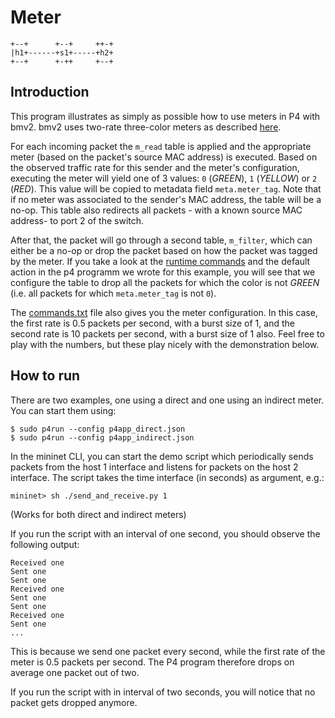 # Meter

```
+--+      +--+     ++-+
|h1+------+s1+-----+h2+
+--+      +-++     +--+

```


## Introduction

This program illustrates as simply as possible how to use meters in P4 with
bmv2. bmv2 uses two-rate three-color meters as described
[here](https://tools.ietf.org/html/rfc2698).

For each incoming packet the `m_read` table is applied and the appropriate
meter (based on the packet's source MAC address) is executed. Based on the
observed traffic rate for this sender and the meter's configuration, executing
the meter will yield one of 3 values: `0` (*GREEN*), `1` (*YELLOW*) or `2`
(*RED*). This value will be copied to metadata field `meta.meter_tag`. Note that
if no meter was associated to the sender's MAC address, the table will be a
no-op. This table also redirects all packets - with a known source MAC address-
to port 2 of the switch.

After that, the packet will go through a second table, `m_filter`, which can
either be a no-op or drop the packet based on how the packet was tagged by the
meter. If you take a look at the [runtime commands](commands.txt) and the
default action in the p4 programm we wrote for this example, you will see that
we configure the table to drop all the packets for which the color is not
*GREEN* (i.e. all packets for which `meta.meter_tag` is not `0`).

The [commands.txt](commands.txt) file also gives you the meter configuration.
In this case, the first rate is 0.5 packets per second, with a burst size of
1, and the second rate is 10 packets per second, with a burst size of 1 also.
Feel free to play with the numbers, but these play nicely with the
demonstration below.

## How to run

There are two examples, one using a direct and one using an indirect meter.
You can start them using:
```
$ sudo p4run --config p4app_direct.json
$ sudo p4run --config p4app_indirect.json
```

In the mininet CLI, you can start the demo script which periodically
sends packets from the host 1 interface and listens for packets on the host 2
interface. The script takes the time interface (in seconds) as argument, e.g.:
```
mininet> sh ./send_and_receive.py 1
```

(Works for both direct and indirect meters)

If you run the script with an interval of one second, you should observe the
following output:
```
Received one
Sent one
Sent one
Received one
Sent one
Sent one
Received one
Sent one
...
```

This is because we send one packet every second, while the first rate of the
meter is 0.5 packets per second. The P4 program therefore drops on average one
packet out of two.

If you run the script with in interval of two seconds, you will notice that
no packet gets dropped anymore.

